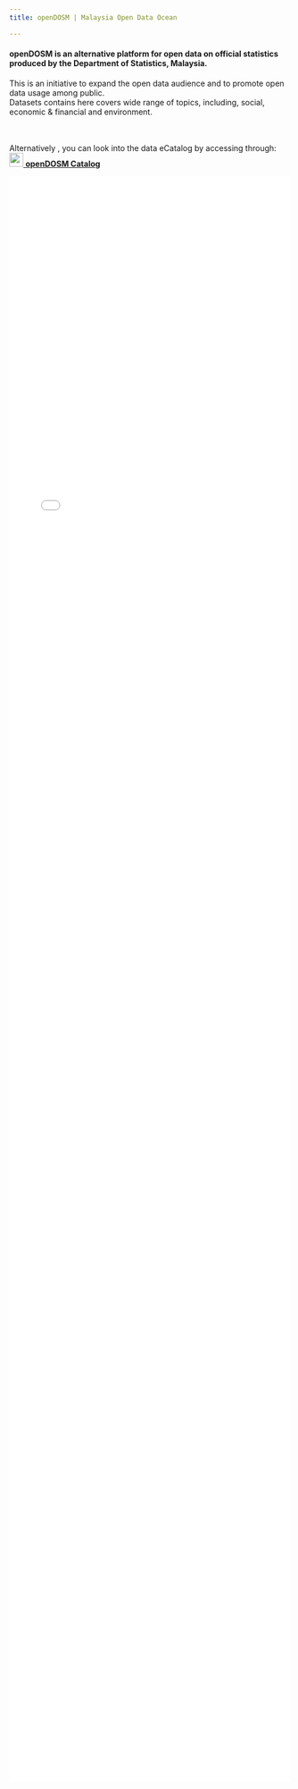 ```yaml
---
title: openDOSM | Malaysia Open Data Ocean

---
```

#### **openDOSM** is an alternative platform for open data on official statistics produced by the Department of Statistics, Malaysia.

This is an initiative to expand the open data audience and to promote open data usage among public.  
Datasets contains here covers wide range of topics, including, social, economic & financial and environment.

<br><br>
Alternatively , you can look into the data eCatalog by accessing through: <br>
[<img src="https://s18955.pcdn.co/wp-content/uploads/2018/02/github.png" width="25"/> **openDOSM Catalog**](http://statsgen.cloud/openDOSM/resources.html)

<div data-type="AwesomeTableView" data-filters="false" data-viewID="-MzIJiNdPrKYTeNTQgSo"></div>

<iframe title="OpenDOSM | Malaysian Data Ocean" aria-label="Table" id="datawrapper-chart-Wc0Zl" src="[https://datawrapper.dwcdn.net/Wc0Zl/9/](https://datawrapper.dwcdn.net/Wc0Zl/9/ "https://datawrapper.dwcdn.net/Wc0Zl/9/")" scrolling="no" frameborder="0" style="width: 0; min-width: 100% !important; border: none;" height="2874"></iframe>